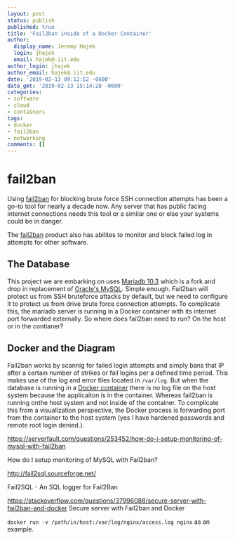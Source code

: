 ```yaml
---
layout: post
status: publish
published: true
title: 'Fail2ban inside of a Docker Container'
author:
  display_name: Jeremy Hajek
  login: jhajek
  email: hajek@.iit.edu
author_login: jhajek
author_email: hajek@.iit.edu
date: '2019-02-13 09:12:52 -0600'
date_gmt: '2019-02-13 15:14:28 -0600'
categories:
- software
- cloud
- containers
tags: 
- docker
- fail2ban
- networking
comments: []
---
```


# fail2ban

Using [fail2ban](https://www.fail2ban.org/wiki/index.php/Main_Page "fail2ban website") for blocking brute force SSH connection attempts has been a go-to tool for nearly a decade now.  Any server that has public facing internet connections needs this tool or a similar one or else your systems could be in danger.   

The [fail2ban](https://www.fail2ban.org/wiki/index.php/Main_Page "fail2ban website") product also has abilites to monitor and block failed log in attempts for other software.

## The Database

This project we are embarking on uses [Mariadb 10.3](https://mariadb.com/ "mariadb website") which is a fork and drop in replacement of [Oracle's MySQL](https://www.oracle.com/mysql/ "oracle mysql website").  Simple enough.  Fail2ban will protect us from SSH bruteforce attacks by default, but we need to configure it to protect us from drive brute force connection attempts.  To complicate this, the mariadb server is running in a Docker container with its internet port forwarded externally.    So where does fail2ban need to run?  On the host or in the contianer?

## Docker and the Diagram

Fail2ban works by scannig for failed login attempts and simply bans that IP after a certain number of strikes or fail logins per a defined time period. This makes use of the log and error files located in ```/var/log```.  But when the database is running in a [Docker container](https://www.docker.com/ "Docker website") there is no log file on the host system because the applicaiton is in the container.  Whereas fail2ban is running onthe host system and not inside of the container.   To complicate this from a visualization perspective, the Docker process is forwarding port from the container to the host system (yes I have hardened passwords and remote root login denied.). 

https://serverfault.com/questions/253452/how-do-i-setup-monitoring-of-mysql-with-fail2ban

How do I setup monitoring of MySQL with Fail2ban?

http://fail2sql.sourceforge.net/

Fail2SQL - An SQL logger for Fail2Ban

https://stackoverflow.com/questions/37996088/secure-server-with-fail2ban-and-docker
Secure server with Fail2ban and Docker

```docker run -v /path/in/host:/var/log/nginx/access.log nginx``` as an example.

